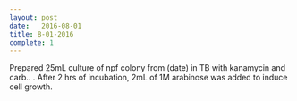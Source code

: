 ```yaml
---
layout: post
date:   2016-08-01
title: 8-01-2016
complete: 1
---
```

Prepared 25mL culture of npf colony from (date) in TB with kanamycin and carb.. . After 2 hrs of incubation, 2mL of 1M arabinose was added to induce cell growth. 